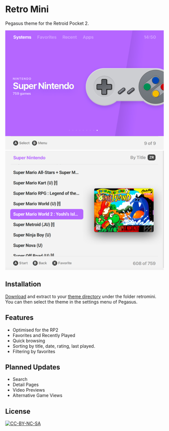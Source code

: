 # Retro Mini
Pegasus theme for the Retroid Pocket 2.

![screenshot](screenshots/homescreen-snes.png)
![screenshot](screenshots/games-snes.png)

## Installation

[Download](https://github.com/mmatyas/pegasus-theme-es2-simple/archive/master.zip) and extract to your [theme directory](http://pegasus-frontend.org/docs/user-guide/installing-themes) under the folder retromini. You can then select the theme in the settings menu of Pegasus.

## Features 
* Optimised for the RP2
* Favorites and Recently Played
* Quick browsing
* Sorting by title, date, rating, last played.
* Filtering by favorites

## Planned Updates
* Search
* Detail Pages
* Video Previews
* Alternative Game Views

## License

[![CC-BY-NC-SA](https://i.creativecommons.org/l/by-nc-sa/4.0/88x31.png)](http://creativecommons.org/licenses/by-nc-sa/4.0/)


